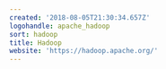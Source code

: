 ```yaml
---
created: '2018-08-05T21:30:34.657Z'
logohandle: apache_hadoop
sort: hadoop
title: Hadoop
website: 'https://hadoop.apache.org/'
---
```

